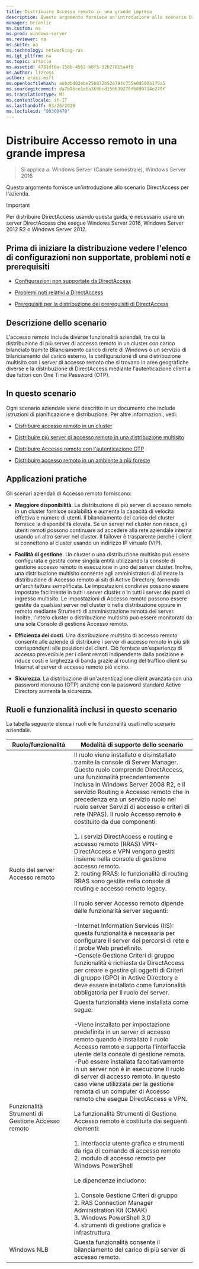 ```yaml
---
title: Distribuire Accesso remoto in una grande impresa
description: Questo argomento fornisce un'introduzione allo scenario DirectAccess in Windows Server 2016 per le aziende.
manager: brianlic
ms.custom: na
ms.prod: windows-server
ms.reviewer: na
ms.suite: na
ms.technology: networking-ras
ms.tgt_pltfrm: na
ms.topic: article
ms.assetid: 4781df0a-158b-4562-b8f5-32b27615a4f8
ms.author: lizross
author: eross-msft
ms.openlocfilehash: aebdbd02ebe256872b52e794c755e0d590b175a5
ms.sourcegitcommit: da7b9bce1eba369bcd156639276f6899714e279f
ms.translationtype: MT
ms.contentlocale: it-IT
ms.lasthandoff: 03/26/2020
ms.locfileid: "80308470"
---
```

# <a name="deploy-remote-access-in-an-enterprise"></a>Distribuire Accesso remoto in una grande impresa

>Si applica a: Windows Server (Canale semestrale), Windows Server 2016

Questo argomento fornisce un'introduzione allo scenario DirectAccess per l'azienda.  
  
  
> [!IMPORTANT]  
> Per distribuire DirectAccess usando questa guida, è necessario usare un server DirectAccess che esegue Windows Server 2016, Windows Server 2012 R2 o Windows Server 2012.  
  
## <a name="before-you-begin-deploying-see-the-list-of-unsupported-configurations-known-issues-and-prerequisites"></a>Prima di iniziare la distribuzione vedere l'elenco di configurazioni non supportate, problemi noti e prerequisiti  
  
-   [Configurazioni non supportate da DirectAccess](https://technet.microsoft.com/windows-server-docs/networking/remote-access/directaccess/directaccess-unsupported-configurations)  
  
-   [Problemi noti relativi a DirectAccess](https://technet.microsoft.com/windows-server-docs/networking/remote-access/directaccess/directaccess-known-issues)  
  
-   [Prerequisiti per la distribuzione dei prerequisiti di DirectAccess](https://technet.microsoft.com/windows-server-docs/networking/remote-access/directaccess/prerequisites-for-deploying-directaccess)  
  
## <a name="scenario-description"></a><a name="BKMK_OVER"></a>Descrizione dello scenario  
L'accesso remoto include diverse funzionalità aziendali, tra cui la distribuzione di più server di accesso remoto in un cluster con carico bilanciato tramite Bilanciamento carico di rete di Windows o un servizio di bilanciamento del carico esterno, la configurazione di una distribuzione multisito con i server di accesso remoto che si trovano in aree geografiche diverse e la distribuzione di DirectAccess mediante l'autenticazione client a due fattori con One Time Password (OTP).  
  
## <a name="in-this-scenario"></a>In questo scenario  
Ogni scenario aziendale viene descritto in un documento che include istruzioni di pianificazione e distribuzione. Per altre informazioni, vedi:  
  
-   [Distribuire accesso remoto in un cluster](cluster/Deploy-Remote-Access-In-Cluster.md)  
  
-   [Distribuire più server di accesso remoto in una distribuzione multisito](multisite/Deploy-Multiple-Remote-Access-Servers-in-a-Multisite-Deployment.md)  
  
-   [Distribuire Accesso remoto con l'autenticazione OTP](otp/Deploy-RA-OTP.md)  
  
-   [Distribuire accesso remoto in un ambiente a più foreste](multi-forest/Deploy-Remote-Access-in-a-Multi-Forest-Environment.md)  
  
## <a name="practical-applications"></a><a name="BKMK_APP"></a>Applicazioni pratiche  
Gli scenari aziendali di Accesso remoto forniscono:  
  
-   **Maggiore disponibilità**. La distribuzione di più server di accesso remoto in un cluster fornisce scalabilità e aumenta la capacità di velocità effettiva e numero di utenti. Il bilanciamento del carico del cluster fornisce la disponibilità elevata. Se un server nel cluster non riesce, gli utenti remoti possono continuare ad accedere alla rete aziendale interna usando un altro server nel cluster. Il failover è trasparente perché i client si connettono al cluster usando un indirizzo IP virtuale (VIP).  
  
-   **Facilità di gestione**. Un cluster o una distribuzione multisito può essere configurata e gestita come singola entità utilizzando la console di gestione accesso remoto in esecuzione in uno dei server cluster. Inoltre, una distribuzione multisito consente agli amministratori di allineare la distribuzione di Accesso remoto ai siti di Active Directory, fornendo un'architettura semplificata. Le impostazioni condivise possono essere impostate facilmente in tutti i server cluster o in tutti i server dei punti di ingresso multisito. Le impostazioni di Accesso remoto possono essere gestite da qualsiasi server nel cluster o nella distribuzione oppure in remoto mediante Strumenti di amministrazione remota del server. Inoltre, l'intero cluster o distribuzione multisito può essere monitorato da una sola Console di gestione Accesso remoto.  
  
-   **Efficienza dei costi**. Una distribuzione multisito di accesso remoto consente alle aziende di distribuire i server di accesso remoto in più siti corrispondenti alle posizioni del client. Ciò fornisce un'esperienza di accesso prevedibile per i client remoti indipendente dalla posizione e riduce costi e larghezza di banda grazie al routing del traffico client su Internet al server di accesso remoto più vicino.  
  
-   **Sicurezza**. La distribuzione di un'autenticazione client avanzata con una password monouso (OTP) anziché con la password standard Active Directory aumenta la sicurezza.  
  
## <a name="roles-and-features-included-in-this-scenario"></a><a name="BKMK_NEW"></a>Ruoli e funzionalità inclusi in questo scenario  
La tabella seguente elenca i ruoli e le funzionalità usati nello scenario aziendale.  
  
|Ruolo/funzionalità|Modalità di supporto dello scenario|  
|---------|-----------------|  
|Ruolo del server Accesso remoto|Il ruolo viene installato e disinstallato tramite la console di Server Manager. Questo ruolo comprende DirectAccess, una funzionalità precedentemente inclusa in Windows Server 2008 R2, e il servizio Routing e Accesso remoto che in precedenza era un servizio ruolo nel ruolo server Servizi di accesso e criteri di rete (NPAS). Il ruolo Accesso remoto è costituito da due componenti:<br /><br />1. i servizi DirectAccess e routing e accesso remoto (RRAS) VPN-DirectAccess e VPN vengono gestiti insieme nella console di gestione accesso remoto.<br />2. routing RRAS: le funzionalità di routing RRAS sono gestite nella console di routing e accesso remoto legacy.<br /><br />Il ruolo server Accesso remoto dipende dalle funzionalità server seguenti:<br /><br />-Internet Information Services (IIS): questa funzionalità è necessaria per configurare il server dei percorsi di rete e il probe Web predefinito.<br />-Console Gestione Criteri di gruppo funzionalità è richiesta da DirectAccess per creare e gestire gli oggetti di Criteri di gruppo (GPO) in Active Directory e deve essere installato come funzionalità obbligatoria per il ruolo del server.|  
|Funzionalità Strumenti di Gestione Accesso remoto|Questa funzionalità viene installata come segue:<br /><br />-Viene installato per impostazione predefinita in un server di accesso remoto quando è installato il ruolo Accesso remoto e supporta l'interfaccia utente della console di gestione remota.<br />-Può essere installata facoltativamente in un server non è in esecuzione il ruolo di server di accesso remoto. In questo caso viene utilizzata per la gestione remota di un computer di Accesso remoto che esegue DirectAccess e VPN.<br /><br />La funzionalità Strumenti di Gestione Accesso remoto è costituita dai seguenti elementi:<br /><br />1. interfaccia utente grafica e strumenti da riga di comando di accesso remoto<br />2. modulo di accesso remoto per Windows PowerShell<br /><br />Le dipendenze includono:<br /><br />1. Console Gestione Criteri di gruppo<br />2. RAS Connection Manager Administration Kit (CMAK)<br />3. Windows PowerShell 3,0<br />4. strumenti di gestione grafica e infrastruttura|  
|Windows NLB|Questa funzionalità consente il bilanciamento del carico di più server di accesso remoto.|  
  

  


